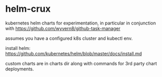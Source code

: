# helm-crux
kubernetes helm charts for experimentation, in particular in conjunction with https://github.com/wyvern8/github-task-manager

assumes you have a configured k8s cluster and kubectl env.

install helm: https://github.com/kubernetes/helm/blob/master/docs/install.md

custom charts are in charts dir along with commands for 3rd party chart deployments.